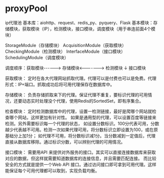 # proxyPool
ip代理池
基本库：aiohttp、request、redis_py、pyquery、Flask
基本模块：存储模块，获取模块（IP），检测模块，接口模块，调度模块（用于串连前面4个模块）

StorageModule（存储模块）
AcquisitionModule（获取模块）
CheckingModule（检测模块）
InterfaceModule（接口模块）
SchedulingModule（调度模块）

调度顺序：获取模块------> 存储模块<-------> 检测模块
                             ↓
                          接口模块

获取模块：
定时在各大代理网站抓取代理。代理可以是付费也可以是免费。代理形式：IP+端口。抓取成功后将可用代理保存在数据库中。

存储模块：
负责存储抓取来下的代理。保证代理不重复，要标识代理的可用情况，还要动态实时处理没个代理，使用Redis的SortedSet，即有序集合。

检查模块：
定时检测数据库中的代理，设置一检测链接，最好是爬哪个网站就检查哪个网站，这样更加有针对性。
如果是通用型的代理，可以设置百度等链接来检测。另外需要标识每一个代理的状态，
如设置分数标识。100分代表可用，分数越少代表越不可用。检测一次如果代理可用，将分数标识立即设置为100，或在原基础分上加1分；
如代理不可用，将分数标识减1分。当分数减到一定值后，代理直接从数据库移除。通过标识分数，可以辨别代理的可用情况。

接口模块：
需要用API 来提供对外服务的接口。其实可以直接连接数据库来获取对应的数据，但这样就需要知道数据库的连接信息，并且需要匹配连接。
而比较安全的方式就是提供一个Web API 接口。通过访问接口即可拿到可用代理。这样能保证每个可用代理都可以取到，实现负载均衡。
